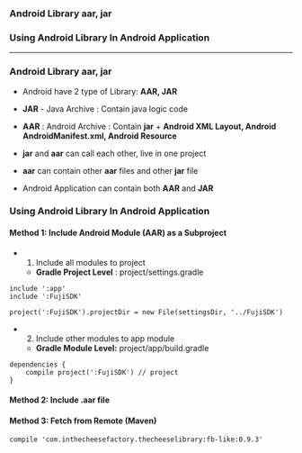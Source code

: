 
### Android Library aar, jar
### Using Android Library In Android Application
--------------------------

### Android Library aar, jar
* Android have 2 type of Library: **AAR, JAR** 
* **JAR** - Java Archive : Contain java logic code
* **AAR** : Android Archive : Contain **jar** + **Android XML Layout, Android AndroidManifest.xml, Android Resource**

* **jar** and **aar** can call each other, live in one project
* **aar** can contain other **aar** files and other **jar** file
* Android Application can contain both **AAR** and **JAR**

### Using Android Library In Android Application


#### Method 1: Include Android Module (AAR) as a Subproject

* 1. Include all modules to project
  * **Gradle Project Level** : project/settings.gradle

```
include ':app'
include ':FujiSDK'

project(':FujiSDK').projectDir = new File(settingsDir, '../FujiSDK')
```

* 2. Include other modules to app module
  * **Gradle Module Level:** project/app/build.gradle

```
dependencies {
    compile project(':FujiSDK') // project
}
```

#### Method 2: Include .aar file



#### Method 3: Fetch from Remote (Maven)

```
compile 'com.inthecheesefactory.thecheeselibrary:fb-like:0.9.3'
```
